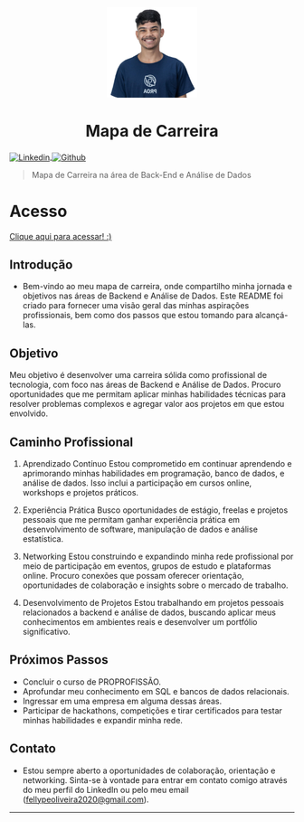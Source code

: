 <p align="center">
  <a href="https://github.com/1fellype">
    <img src="./assets/images/Fellype.jpg" alt="Guia Extenso de Programação" width="160" height="160">
  </a>
  <h1 align="center">Mapa de Carreira</h1>
</p>

</a>
<a href="https://www.linkedin.com/in/fellype-oliveira-920699230/" target="_blank">
  <img align="center" src="https://img.shields.io/badge/LinkedIn-0077B5?style=for-the-badge&logo=linkedin&logoColor=white" alt="Linkedin"/>
</a>
<a href="https://github.com/1fellype/" target="_blank">
 <img align="center" src="https://img.shields.io/badge/GitHub-100000?style=for-the-badge&logo=github&logoColor=white" alt="Github"/>
</a>
</p>

> Mapa de Carreira na área de Back-End e Análise de Dados

# Acesso
 [Clique aqui para acessar! :)](https://mapadecarreira-fellype.vercel.app/)

## Introdução
- Bem-vindo ao meu mapa de carreira, onde compartilho minha jornada e objetivos nas áreas de Backend e Análise de Dados. Este README foi criado para fornecer uma visão geral das minhas aspirações profissionais, bem como dos passos que estou tomando para alcançá-las.

## Objetivo
Meu objetivo é desenvolver uma carreira sólida como profissional de tecnologia, com foco nas áreas de Backend e Análise de Dados. Procuro oportunidades que me permitam aplicar minhas habilidades técnicas para resolver problemas complexos e agregar valor aos projetos em que estou envolvido.

## Caminho Profissional
1. Aprendizado Contínuo
Estou comprometido em continuar aprendendo e aprimorando minhas habilidades em programação, banco de dados, e análise de dados. Isso inclui a participação em cursos online, workshops e projetos práticos.

2. Experiência Prática
Busco oportunidades de estágio, freelas e projetos pessoais que me permitam ganhar experiência prática em desenvolvimento de software, manipulação de dados e análise estatística.

3. Networking
Estou construindo e expandindo minha rede profissional por meio de participação em eventos, grupos de estudo e plataformas online. Procuro conexões que possam oferecer orientação, oportunidades de colaboração e insights sobre o mercado de trabalho.

4. Desenvolvimento de Projetos
Estou trabalhando em projetos pessoais relacionados a backend e análise de dados, buscando aplicar meus conhecimentos em ambientes reais e desenvolver um portfólio significativo.

## Próximos Passos
- Concluir o curso de PROPROFISSÃO.
- Aprofundar meu conhecimento em SQL e bancos de dados relacionais.
- Ingressar em uma empresa em alguma dessas áreas.
- Participar de hackathons, competições e tirar certificados para testar minhas habilidades e expandir minha rede.

##  Contato
- Estou sempre aberto a oportunidades de colaboração, orientação e networking. Sinta-se à vontade para entrar em contato comigo através do meu perfil do LinkedIn ou pelo meu email (fellypeoliveira2020@gmail.com).
---